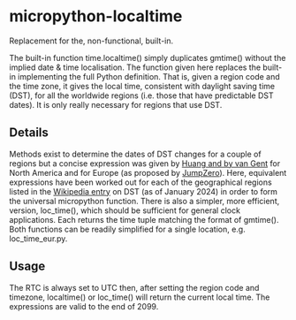 # micropython-localtime
Replacement for the, non-functional, built-in.

The built-in function time.localtime() simply duplicates gmtime() without the implied date & time localisation. The function given here replaces the built-in implementing the full Python definition. That is, given a region code and the time zone, it gives the local time, consistent with daylight saving time (DST), for all the worldwide regions (i.e. those that have predictable DST dates). It is only really necessary for regions that use DST.
## Details
Methods exist to determine the dates of DST changes for a couple of regions but a concise expression was given by [Huang and by van Gent](https://www.webexhibits.org/daylightsaving/i.html) for North America and for Europe (as proposed by [JumpZero](https://forum.micropython.org/viewtopic.php?f=2&t=4034)). Here, equivalent expressions have been worked out for each of the geographical regions listed in the [Wikipedia entry](https://en.wikipedia.org/wiki/Daylight_saving_time_by_country) on DST (as of January 2024) in order to form the universal micropython function.
There is also a simpler, more efficient, version, loc_time(), which should be sufficient for general clock applications. 
Each returns the time tuple matching the format of gmtime(). Both functions can be readily simplified for a single location, e.g. loc_time_eur.py.
## Usage
The RTC is always set to UTC then, after setting the region code and timezone, localtime() or loc_time() will return the current local time.
The expressions are valid to the end of 2099.
